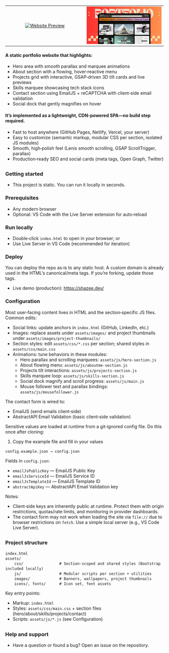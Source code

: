 <div style="text-align: center;">
	<table>
	  <tr>
	    <td style="width: 50%;">
	      	<a href="https://www.shazee.dev/">
	    		<img src="https://github.com/user-attachments/assets/c943acab-ed54-4067-abcb-6f877d7368c3" 
				alt="Website Preview" >
	  		</a>
	    </td>
	    <td style="width: 50%;">
	      	<a href="https://www.shazee.dev/">
	    		<img src="https://github.com/shazee-04/shazee-04/blob/main/assets/img/portfolio-preview.jpg?raw=true" alt="Website Preview" >
	  		</a>
	    </td>
	  </tr>
	</table>
</div>

#### A static portfolio website that highlights:

- Hero area with smooth parallax and marquee animations
- About section with a flowing, hover‑reactive menu
- Projects grid with interactive, GSAP‑driven 3D tilt cards and live previews
- Skills marquee showcasing tech stack icons
- Contact section using EmailJS + reCAPTCHA with client‑side email validation
- Social dock that gently magnifies on hover

#### It’s implemented as a lightweight, CDN‑powered SPA—no build step required.

- Fast to host anywhere (GitHub Pages, Netlify, Vercel, your server)
- Easy to customize (semantic markup, modular CSS per section, isolated JS modules)
- Smooth, high‑polish feel (Lenis smooth scrolling, GSAP ScrollTrigger, parallax)
- Production‑ready SEO and social cards (meta tags, Open Graph, Twitter)

##

### Getting started

- This project is static. You can run it locally in seconds.

### Prerequisites

- Any modern browser
- Optional: VS Code with the Live Server extension for auto‑reload

### Run locally

- Double‑click `index.html` to open in your browser; or
- Use Live Server in VS Code (recommended for iteration)

### Deploy

You can deploy the repo as‑is to any static host. A custom domain is already used in the HTML’s canonical/meta tags. If you’re forking, update those tags.

- Live demo (production): https://shazee.dev/

### Configuration

Most user‑facing content lives in HTML and the section‑specific JS files. Common edits:

- Social links: update anchors in `index.html` (GitHub, LinkedIn, etc.)
- Images: replace assets under `assets/images/` and project thumbnails under `assets/images/project-thumbnails/`
- Section styles: edit `assets/css/*.css` per section; shared styles in `assets/css/main.css`
- Animations: tune behaviors in these modules:
	- Hero parallax and scrolling marquees: `assets/js/hero-section.js`
	- About flowing menu: `assets/js/aboutme-section.js`
	- Projects tilt interactions: `assets/js/projects-section.js`
	- Skills marquee loop: `assets/js/skills-section.js`
	- Social dock magnify and scroll progress: `assets/js/main.js`
	- Mouse follower text and parallax bindings: `assets/js/mousefollower.js`

The contact form is wired to:

- EmailJS (send emails client‑side)
- AbstractAPI Email Validation (basic client‑side validation)

Sensitive values are loaded at runtime from a git‑ignored config file. Do this once after cloning:

1) Copy the example file and fill in your values

```
config.example.json → config.json
```

Fields in `config.json`:

- `emailJsPublicKey` — EmailJS Public Key
- `emailJsServiceId` — EmailJS Service ID
- `emailJsTemplateId` — EmailJS Template ID
- `abstractApiKey` — AbstractAPI Email Validation key

Notes:

- Client‑side keys are inherently public at runtime. Protect them with origin restrictions, quotas/rate limits, and monitoring in provider dashboards.
- The contact form may not work when loading the site via `file://` due to browser restrictions on `fetch`. Use a simple local server (e.g., VS Code Live Server).

##

### Project structure

```
index.html
assets/
	css/                # Section‑scoped and shared styles (Bootstrap included locally)
	js/                 # Modular scripts per section + utilities
	images/             # Banners, wallpapers, project thumbnails
	icons/, fonts/      # Icon set, font assets
```

Key entry points:

- Markup: `index.html`
- Styles: `assets/css/main.css` + section files (hero/about/skills/projects/contact)
- Scripts: `assets/js/*.js` (see Configuration)

##

### Help and support

- Have a question or found a bug? Open an issue on the repository.
